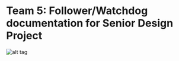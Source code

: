 # Team 5: Follower/Watchdog documentation for Senior Design Project
![alt tag](http://graphics8.nytimes.com/images/2008/06/27/arts/wall_e.600.1.jpg)
